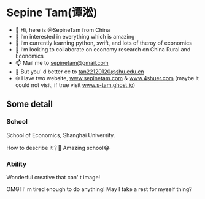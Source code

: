 # Sepine Tam(谭淞)
- 👋 Hi, here is @SepineTam from China
- 👀 I’m interested in everything which is amazing
- 🌱 I’m currently learning python, swift, and lots of theroy of economics
- 💞️ I’m looking to collaborate on economy research on China Rural and Economics
- 📫 Mail me to sepinetam@gmail.com
- 📧 But you' d better cc to tan22120120@shu.edu.cn
- 🌐 Have two website, www.sepinetam.com & www.4shuer.com (maybe it could not visit, if true visit www.s-tam.ghost.io)

## Some detail

### School
School of Economics, Shanghai University. 

How to describe it？🤔
Amazing school😂

### Ability
Wonderful creative that can' t image!

OMG! I' m tired enough to do anything! May I take a rest for myself thing?
